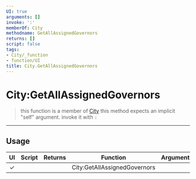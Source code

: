 ```yaml
---
UI: true
arguments: []
invoke: ':'
memberOf: City
methodname: GetAllAssignedGovernors
returns: []
script: false
tags:
- City/_function
- function/UI
title: City.GetAllAssignedGovernors
---
```

# City:GetAllAssignedGovernors
> this function is a member of [City](civ-6/lua/City.md)
> this method expects an implicit "self" argument. invoke it with `:`
-----
## Usage
|  UI | Script | Returns | Function | Arguments |
|:---:|:------:|-------:|:--------:|:---------|
|✓| ||City:GetAllAssignedGovernors||
